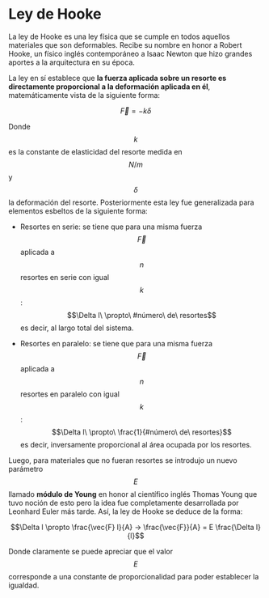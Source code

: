 # Ley de Hooke

La ley de Hooke es una ley física que se cumple en todos aquellos materiales que son deformables. Recibe su nombre en honor a
Robert Hooke, un físico inglés contemporáneo a Isaac Newton que hizo grandes aportes a la arquitectura en su época.

La ley en sí establece que **la fuerza aplicada sobre un resorte es directamente proporcional a la deformación aplicada en él**, 
matemáticamente vista de la siguiente forma:

$$\vec{F} = -k \delta$$

Donde $$k$$ es la constante de elasticidad del resorte medida en $$N/m$$ y $$\delta$$ la deformación del resorte.
Posteriormente esta ley fue generalizada para elementos esbeltos de la siguiente forma:

 - Resortes en serie: se tiene que para una misma fuerza $$\vec{F}$$ aplicada a $$n$$ resortes en serie con igual $$k$$: 
 $$\Delta l\ \propto\ #número\ de\ resortes$$ es decir, al largo total del sistema.
 
 - Resortes en paralelo: se tiene que para una misma fuerza $$\vec{F}$$ aplicada a $$n$$ resortes en paralelo con igual $$k$$:
 $$\Delta l\ \propto\ \frac{1}{#número\ de\ resortes}$$ es decir, inversamente proporcional al área ocupada por los resortes.
 
Luego, para materiales que no fueran resortes se introdujo un nuevo parámetro $$E$$ llamado **módulo de Young** en honor al 
científico inglés Thomas Young que tuvo noción de esto pero la idea fue completamente desarrollada por Leonhard Euler más tarde.
Así, la ley de Hooke se deduce de la forma:

$$\Delta l \propto \frac{\vec{F} l}{A} -> \frac{\vec{F}}{A} = E \frac{\Delta l}{l}$$

Donde claramente se puede apreciar que el valor $$E$$ corresponde a una constante de proporcionalidad para poder establecer la
igualdad.
